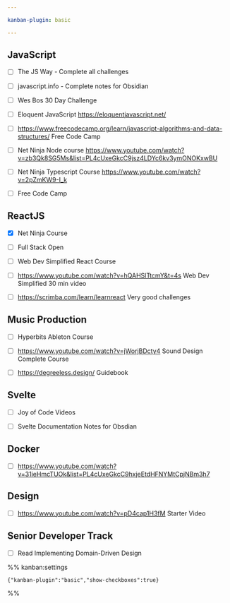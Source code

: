 ```yaml
---

kanban-plugin: basic

---
```


## JavaScript

- [ ] The JS Way - Complete all challenges
- [ ] javascript.info - Complete notes for Obsidian
- [ ] Wes Bos 30 Day Challenge
- [ ] Eloquent JavaScript https://eloquentjavascript.net/
- [ ] https://www.freecodecamp.org/learn/javascript-algorithms-and-data-structures/ Free Code Camp
- [ ] Net Ninja Node course https://www.youtube.com/watch?v=zb3Qk8SG5Ms&list=PL4cUxeGkcC9jsz4LDYc6kv3ymONOKxwBU
- [ ] Net Ninja Typescript Course https://www.youtube.com/watch?v=2pZmKW9-I_k
- [ ] Free Code Camp


## ReactJS

- [x] Net Ninja Course
- [ ] Full Stack Open
- [ ] Web Dev Simplified React Course
- [ ] https://www.youtube.com/watch?v=hQAHSlTtcmY&t=4s Web Dev Simplified 30 min video
- [ ] https://scrimba.com/learn/learnreact Very good challenges


## Music Production

- [ ] Hyperbits Ableton Course
- [ ] https://www.youtube.com/watch?v=jWorjBDcty4 Sound Design Complete Course
- [ ] https://degreeless.design/ Guidebook


## Svelte

- [ ] Joy of Code Videos
- [ ] Svelte Documentation Notes for Obsdian


## Docker

- [ ] https://www.youtube.com/watch?v=31ieHmcTUOk&list=PL4cUxeGkcC9hxjeEtdHFNYMtCpjNBm3h7


## Design

- [ ] https://www.youtube.com/watch?v=pD4cap1H3fM Starter Video


## Senior Developer Track

- [ ] Read Implementing Domain-Driven Design




%% kanban:settings
```
{"kanban-plugin":"basic","show-checkboxes":true}
```
%%
